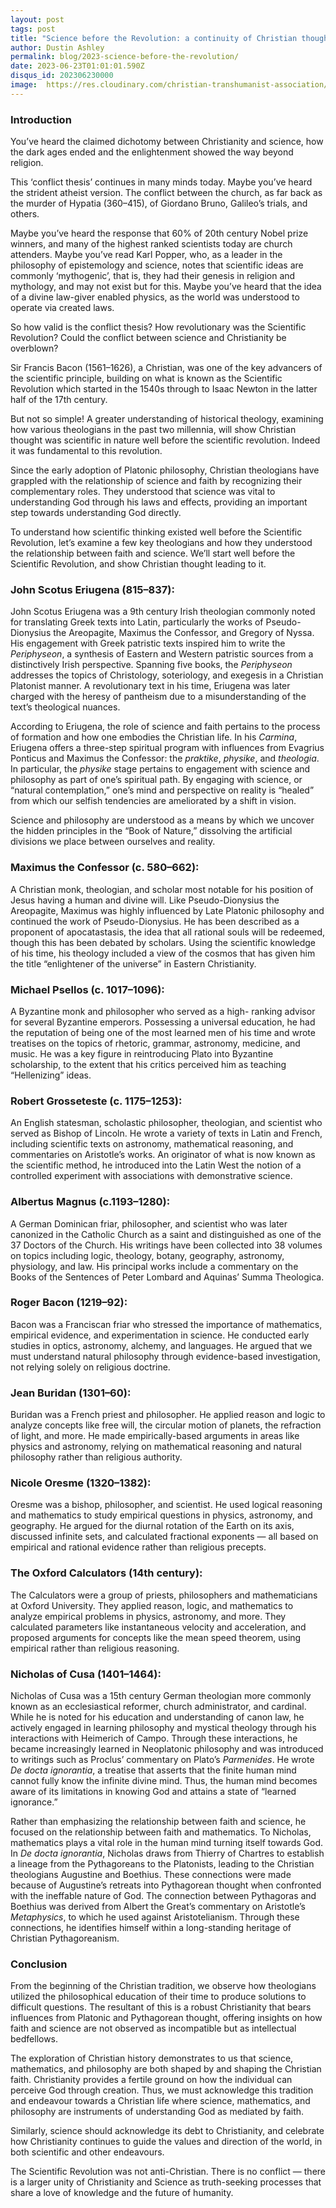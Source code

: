 ```yaml
---
layout: post
tags: post
title: "Science before the Revolution: a continuity of Christian thought"
author: Dustin Ashley
permalink: blog/2023-science-before-the-revolution/
date: 2023-06-23T01:01:01.590Z
disqus_id: 202306230000
image:  https://res.cloudinary.com/christian-transhumanist-association/image/upload/v1687520498/Nikolaus_Kopernikus_2_vonsdk.jpg
---
```


### Introduction

You’ve heard the claimed dichotomy between Christianity and science, how the dark ages ended and the enlightenment showed the way beyond religion.

This ‘conflict thesis’ continues in many minds today. Maybe you’ve heard the strident atheist version. The conflict between the church, as far back as the murder of Hypatia (360–415), of Giordano Bruno, Galileo’s trials, and others.

Maybe you’ve heard the response that 60% of 20th century Nobel prize winners, and many of the highest ranked scientists today are church attenders. Maybe you’ve read Karl Popper, who, as a leader in the philosophy of epistemology and science, notes that scientific ideas are commonly ‘mythogenic’, that is, they had their genesis in religion and mythology, and may not exist but for this. Maybe you’ve heard that the idea of a divine law-giver enabled physics, as the world was understood to operate via created laws.

So how valid is the conflict thesis? How revolutionary was the Scientific Revolution? Could the conflict between science and Christianity be overblown?

Sir Francis Bacon (1561–1626), a Christian, was one of the key advancers of the scientific principle, building on what is known as the Scientific Revolution which started in the 1540s through to Isaac Newton in the latter half of the 17th century.

But not so simple! A greater understanding of historical theology, examining how various theologians in the past two millennia, will show Christian thought was scientific in nature well before the scientific revolution. Indeed it was fundamental to this revolution.

Since the early adoption of Platonic philosophy, Christian theologians have grappled with the relationship of science and faith by recognizing their complementary roles. They understood that science was vital to understanding God through his laws and effects, providing an important step towards understanding God directly.

To understand how scientific thinking existed well before the Scientific Revolution, let’s examine a few key theologians and how they understood the relationship between faith and science. We’ll start well before the Scientific Revolution, and show Christian thought leading to it.

### John Scotus Eriugena (815–837):

John Scotus Eriugena was a 9th century Irish theologian commonly noted for translating Greek texts into Latin, particularly the works of Pseudo-Dionysius the Areopagite, Maximus the Confessor, and Gregory of Nyssa. His engagement with Greek patristic texts inspired him to write the _Periphyseon_, a synthesis of Eastern and Western patristic sources from a distinctively Irish perspective. Spanning five books, the _Periphyseon_ addresses the topics of Christology, soteriology, and exegesis in a Christian Platonist manner. A revolutionary text in his time, Eriugena was later charged with the heresy of pantheism due to a misunderstanding of the text’s theological nuances.

According to Eriugena, the role of science and faith pertains to the process of formation and how one embodies the Christian life. In his _Carmina_, Eriugena offers a three-step spiritual program with influences from Evagrius Ponticus and Maximus the Confessor: the _praktike_, _physike_, and _theologia_. In particular, the _physike_ stage pertains to engagement with science and philosophy as part of one’s spiritual path. By engaging with science, or “natural contemplation,” one’s mind and perspective on reality is “healed” from which our selfish tendencies are ameliorated by a shift in vision.

Science and philosophy are understood as a means by which we uncover the hidden principles in the “Book of Nature,” dissolving the artificial divisions we place between ourselves and reality.

### Maximus the Confessor (c. 580–662):

A Christian monk, theologian, and scholar most notable for his position of Jesus having a human and divine will. Like Pseudo-Dionysius the Areopagite, Maximus was highly influenced by Late Platonic philosophy and continued the work of Pseudo-Dionysius. He has been described as a proponent of apocatastasis, the idea that all rational souls will be redeemed, though this has been debated by scholars. Using the scientific knowledge of his time, his theology included a view of the cosmos that has given him the title “enlightener of the universe” in Eastern Christianity.

### Michael Psellos (c. 1017–1096):

A Byzantine monk and philosopher who served as a high- ranking advisor for several Byzantine emperors. Possessing a universal education, he had the reputation of being one of the most learned men of his time and wrote treatises on the topics of rhetoric, grammar, astronomy, medicine, and music. He was a key figure in reintroducing Plato into Byzantine scholarship, to the extent that his critics perceived him as teaching “Hellenizing” ideas.

### Robert Grosseteste (c. 1175–1253):

An English statesman, scholastic philosopher, theologian, and scientist who served as Bishop of Lincoln. He wrote a variety of texts in Latin and French, including scientific texts on astronomy, mathematical reasoning, and commentaries on Aristotle’s works. An originator of what is now known as the scientific method, he introduced into the Latin West the notion of a controlled experiment with associations with demonstrative science.

### Albertus Magnus (c.1193–1280):

A German Dominican friar, philosopher, and scientist who was later canonized in the Catholic Church as a saint and distinguished as one of the 37 Doctors of the Church. His writings have been collected into 38 volumes on topics including logic, theology, botany, geography, astronomy, physiology, and law. His principal works include a commentary on the Books of the Sentences of Peter Lombard and Aquinas’ Summa Theologica.

### Roger Bacon (1219–92):

Bacon was a Franciscan friar who stressed the importance of mathematics, empirical evidence, and experimentation in science. He conducted early studies in optics, astronomy, alchemy, and languages. He argued that we must understand natural philosophy through evidence-based investigation, not relying solely on religious doctrine.

### Jean Buridan (1301–60):

Buridan was a French priest and philosopher. He applied reason and logic to analyze concepts like free will, the circular motion of planets, the refraction of light, and more. He made empirically-based arguments in areas like physics and astronomy, relying on mathematical reasoning and natural philosophy rather than religious authority.

### Nicole Oresme (1320–1382):

Oresme was a bishop, philosopher, and scientist. He used logical reasoning and mathematics to study empirical questions in physics, astronomy, and geography. He argued for the diurnal rotation of the Earth on its axis, discussed infinite sets, and calculated fractional exponents — all based on empirical and rational evidence rather than religious precepts.

### The Oxford Calculators (14th century):

The Calculators were a group of priests, philosophers and mathematicians at Oxford University. They applied reason, logic, and mathematics to analyze empirical problems in physics, astronomy, and more. They calculated parameters like instantaneous velocity and acceleration, and proposed arguments for concepts like the mean speed theorem, using empirical rather than religious reasoning.

### Nicholas of Cusa (1401–1464):

Nicholas of Cusa was a 15th century German theologian more commonly known as an ecclesiastical reformer, church administrator, and cardinal. While he is noted for his education and understanding of canon law, he actively engaged in learning philosophy and mystical theology through his interactions with Heimerich of Campo. Through these interactions, he became increasingly learned in Neoplatonic philosophy and was introduced to writings such as Proclus’ commentary on Plato’s _Parmenides_. He wrote _De docta ignorantia_, a treatise that asserts that the finite human mind cannot fully know the infinite divine mind. Thus, the human mind becomes aware of its limitations in knowing God and attains a state of “learned ignorance.”

Rather than emphasizing the relationship between faith and science, he focused on the relationship between faith and mathematics. To Nicholas, mathematics plays a vital role in the human mind turning itself towards God. In _De docta ignorantia_, Nicholas draws from Thierry of Chartres to establish a lineage from the Pythagoreans to the Platonists, leading to the Christian theologians Augustine and Boethius. These connections were made because of Augustine’s retreats into Pythagorean thought when confronted with the ineffable nature of God. The connection between Pythagoras and Boethius was derived from Albert the Great’s commentary on Aristotle’s _Metaphysics_, to which he used against Aristotelianism. Through these connections, he identifies himself within a long-standing heritage of Christian Pythagoreanism.

### Conclusion

From the beginning of the Christian tradition, we observe how theologians utilized the philosophical education of their time to produce solutions to difficult questions. The resultant of this is a robust Christianity that bears influences from Platonic and Pythagorean thought, offering insights on how faith and science are not observed as incompatible but as intellectual bedfellows.

The exploration of Christian history demonstrates to us that science, mathematics, and philosophy are both shaped by and shaping the Christian faith. Christianity provides a fertile ground on how the individual can perceive God through creation. Thus, we must acknowledge this tradition and endeavour towards a Christian life where science, mathematics, and philosophy are instruments of understanding God as mediated by faith.

Similarly, science should acknowledge its debt to Christianity, and celebrate how Christianity continues to guide the values and direction of the world, in both scientific and other endeavours.

The Scientific Revolution was not anti-Christian. There is no conflict — there is a larger unity of Christianity and Science as truth-seeking processes that share a love of knowledge and the future of humanity.